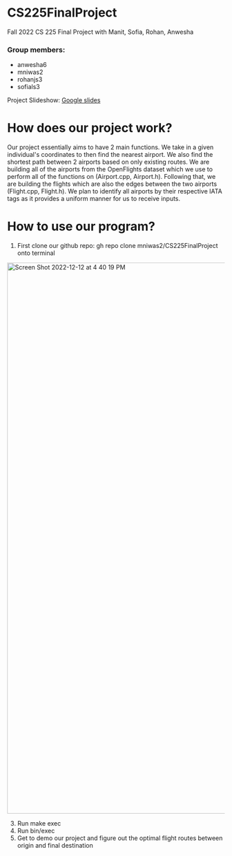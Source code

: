 # CS225FinalProject
Fall 2022 CS 225 Final Project with Manit, Sofia, Rohan, Anwesha

### Group members:
* anwesha6
* mniwas2
* rohanjs3
* sofials3

Project Slideshow: [Google slides](https://docs.google.com/presentation/d/1NZnctIMohUVR1nFTgaYSXO3sqevV4qxHxNeXtmXjv_M/edit?usp=sharing)

# How does our project work?

Our project essentially aims to have 2 main functions. We take in a given individual's coordinates to then find the nearest airport. We also find the shortest path between 2 airports based on only existing routes. We are building all of the airports from the OpenFlights dataset which we use to perform all of the functions on (Airport.cpp, Airport.h). Following that, we are building the flights which are also the edges between the two airports (Flight.cpp, Flight.h). We plan to identify all airports by their respective IATA tags as it provides a uniform manner for us to receive inputs.

# How to use our program?

1. First clone our github repo: gh repo clone mniwas2/CS225FinalProject onto terminal
<img width="1276" alt="Screen Shot 2022-12-12 at 4 40 19 PM" src="https://user-images.githubusercontent.com/90567203/207170606-3bec15c8-fe85-4d4e-b492-3466d1badbd3.png">


3. Run make exec
4. Run bin/exec
5. Get to demo our project and figure out the optimal flight routes between origin and final destination


